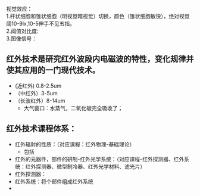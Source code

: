 视觉效应：    
  1.杆状细胞和锥状细胞（明视觉暗视觉）切换，颜色（锥状细胞敏锐），绝对视觉阈10-9lx,10-5伸手不见五指。  
  2.阈值对比度:  
  3.图像信号：
## 红外技术是研究红外波段内电磁波的特性，变化规律并使其应用的一门现代技术。  
  - (近红外) 0.8-2.5um  
  - （中红外）3-5um  
  - （长波红外）8-14um  
    - 大气窗口：水蒸气，二氧化碳完全吸收了；  
    
## 红外技术课程体系：
  - 红外辐射的性质：（对应课程：红外物理-基础理论）  
    - 包括
  - 红外的元器件，部件的研制-红外光学系统：（对应课程-红外探测器、红外系统：红外探测器、微型制冷器、红外光学材料、滤光片）    
  - 红外探测器：  
  - 红外系统：将个部件组成红外系统  
  - 
